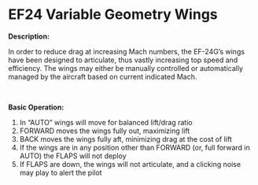 # EF24 Variable Geometry Wings

**Description:**

In order to reduce drag at increasing Mach numbers, the EF-24G’s wings have been designed to articulate, thus vastly increasing top speed and efficiency. The wings may either be manually controlled or automatically managed by the aircraft based on current indicated Mach.

<br>

**Basic Operation:**

1. In “AUTO” wings will move for balanced lift/drag ratio
2. FORWARD moves the wings fully out, maximizing lift
3. BACK moves the wings fully aft, minimizing drag at the cost of lift
4. If the wings are in any position other than FORWARD (or, full forward in AUTO) the FLAPS will not deploy
5. If FLAPS are down, the wings will not articulate, and a clicking noise may play to alert the pilot
